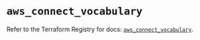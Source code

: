 # `aws_connect_vocabulary`

Refer to the Terraform Registry for docs: [`aws_connect_vocabulary`](https://registry.terraform.io/providers/hashicorp/aws/5.78.0/docs/resources/connect_vocabulary).
